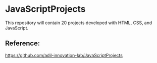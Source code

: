 # JavaScriptProjects
 This repository will contain 20 projects developed with HTML, CSS, and JavaScript.
 
 
 ## Reference: 
 https://github.com/adil-innovation-lab/JavaScriptProjects
